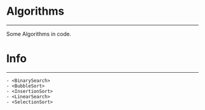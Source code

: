 # Algorithms #
---

Some Algorithms in code.

# Info #
---

    - <BinarySearch>
    - <BubbleSort>
    - <InsertionSort>
    - <LinearSearch>
    - <SelectionSort>
